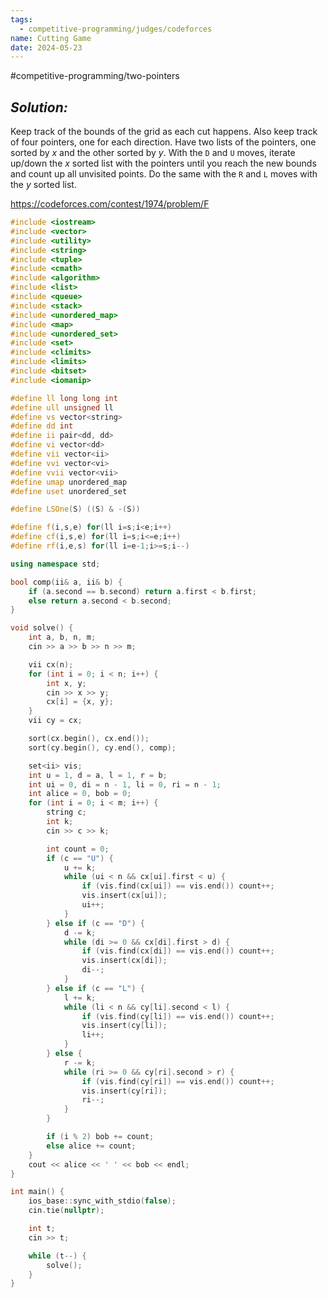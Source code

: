 ```yaml
---
tags:
  - competitive-programming/judges/codeforces
name: Cutting Game
date: 2024-05-23
---
```

#competitive-programming/two-pointers 
## _Solution:_
Keep track of the bounds of the grid as each cut happens. Also keep track of four pointers, one for each direction. Have two lists of the pointers, one sorted by $x$ and the other sorted by $y$. With the `D` and `U` moves, iterate up/down the $x$ sorted list with the pointers until you reach the new bounds and count up all unvisited points. Do the same with the `R` and `L` moves with the $y$ sorted list.

https://codeforces.com/contest/1974/problem/F
```cpp
#include <iostream>
#include <vector>
#include <utility>
#include <string>
#include <tuple>
#include <cmath>
#include <algorithm>
#include <list>
#include <queue>
#include <stack>
#include <unordered_map>
#include <map>
#include <unordered_set>
#include <set>
#include <climits>
#include <limits>
#include <bitset>
#include <iomanip>

#define ll long long int
#define ull unsigned ll
#define vs vector<string>
#define dd int
#define ii pair<dd, dd>
#define vi vector<dd>
#define vii vector<ii>
#define vvi vector<vi>
#define vvii vector<vii>
#define umap unordered_map
#define uset unordered_set

#define LSOne(S) ((S) & -(S))

#define f(i,s,e) for(ll i=s;i<e;i++)
#define cf(i,s,e) for(ll i=s;i<=e;i++)
#define rf(i,e,s) for(ll i=e-1;i>=s;i--)

using namespace std;

bool comp(ii& a, ii& b) {
    if (a.second == b.second) return a.first < b.first;
    else return a.second < b.second;
}

void solve() {
    int a, b, n, m;
    cin >> a >> b >> n >> m;

    vii cx(n);
    for (int i = 0; i < n; i++) {
        int x, y;
        cin >> x >> y;
        cx[i] = {x, y};
    }
    vii cy = cx;

    sort(cx.begin(), cx.end());
    sort(cy.begin(), cy.end(), comp);

    set<ii> vis;
    int u = 1, d = a, l = 1, r = b;
    int ui = 0, di = n - 1, li = 0, ri = n - 1;
    int alice = 0, bob = 0;
    for (int i = 0; i < m; i++) {
        string c;
        int k;
        cin >> c >> k;

        int count = 0;
        if (c == "U") {
            u += k;
            while (ui < n && cx[ui].first < u) {
                if (vis.find(cx[ui]) == vis.end()) count++;
                vis.insert(cx[ui]);
                ui++;
            }
        } else if (c == "D") {
            d -= k;
            while (di >= 0 && cx[di].first > d) {
                if (vis.find(cx[di]) == vis.end()) count++;
                vis.insert(cx[di]);
                di--;
            }
        } else if (c == "L") {
            l += k;
            while (li < n && cy[li].second < l) {
                if (vis.find(cy[li]) == vis.end()) count++;
                vis.insert(cy[li]);
                li++;
            }
        } else {
            r -= k;
            while (ri >= 0 && cy[ri].second > r) {
                if (vis.find(cy[ri]) == vis.end()) count++;
                vis.insert(cy[ri]);
                ri--;
            }
        }

        if (i % 2) bob += count;
        else alice += count;
    }
    cout << alice << ' ' << bob << endl;
}

int main() {
    ios_base::sync_with_stdio(false);
    cin.tie(nullptr);

    int t;
    cin >> t;

    while (t--) {
        solve();
    }
}
```